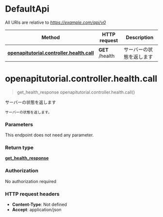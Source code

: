 # DefaultApi

All URIs are relative to *https://example.com/api/v0*

Method | HTTP request | Description
------------- | ------------- | -------------
[**openapitutorial.controller.health.call**](DefaultApi.md#openapitutorial.controller.health.call) | **GET** /health | サーバーの状態を返します


<a name="openapitutorial.controller.health.call"></a>
# **openapitutorial.controller.health.call**
> get_health_response openapitutorial.controller.health.call()

サーバーの状態を返します

    サーバーの状態を返します。

### Parameters
This endpoint does not need any parameter.

### Return type

[**get_health_response**](../Models/get_health_response.md)

### Authorization

No authorization required

### HTTP request headers

- **Content-Type**: Not defined
- **Accept**: application/json

